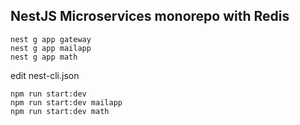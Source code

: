 ## NestJS Microservices monorepo with Redis

```
nest g app gateway
nest g app mailapp
nest g app math
```

edit nest-cli.json

```
npm run start:dev
npm run start:dev mailapp
npm run start:dev math
```




